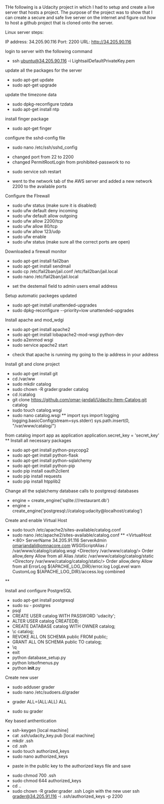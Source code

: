 THe following is a Udacity project in which I had to setup and create a live
server that hosts a project. The purpose of the project was to show that I 
can create a secure and safe live server on the internet and figure out how to 
host a github project that is cloned onto the server. 

Linux server steps:

IP address: 34.205.90.116
Port: 2200
URL: http://34.205.90.116

login to server with the following command
- ssh ubuntu@34.205.90.116 -i  LightsailDefaultPrivateKey.pem

update all the packages for the server
- sudo apt-get update
- sudo apt-get upgrade

update the timezone data
- sudo dpkg-reconfigure tzdata
- sudo apt-get install ntp

install finger package 
- sudo apt-get finger

configure the sshd-config file
- sudo nano /etc/ssh/sshd_config
* changed port from 22 to 2200
* changed PermitRootLogin from prohibited-passwork to no
- sudo service ssh restart
* went to the network tab of the AWS server and added a new network 2200 to the available ports

Configure the FIrewall
- sudo ufw status (make sure it is disabled)
- sudo ufw default deny incoming
- sudo ufw default allow outgoing
- sudo ufw allow 2200/tcp
- sudo ufw allow 80/tcp
- sudo ufw allow 123/udp
- sudo ufw enable 
- sudo ufw status (make sure all the correct ports are open)

Downloaded a firewall monitor
- sudo apt-get install fail2ban
- sudo apt-get install sendmail
- sudo cp /etc/fail2ban/jail.conf /etc/fail2ban/jail.local
- sudo nano /etc/fail2ban/jail.local
* set the destemail field to admin users email address

Setup automatic packeges updated
- sudo apt-get install unattended-upgrades
- sudo dpkg-reconfigure --priority=low unattended-upgrades

Install apache and mod_wdgi
- sudo apt-get install apache2
- sudo apt-get install lobapache2-mod-wsgi python-dev
- sudo a2enmod wsgi
- sudo service apache2 start
* check that apache is running my going to the ip address in your address

Install git and clone project
- sudo apt-get install git
- cd /var/ww
- sudo mkdir catalog
- sudo chown -R grader:grader catalog
- cd /catalog
- git clone https://github.com/omar-jandali/Udacity-Item-Catalog.git catalog
- sudo touch catalog.wsgi
- sudo nano catalog.wsgi
**
import sys
import logging
logging.basicConfig(stream=sys.stderr)
sys.path.insert(0, "/var/www/catalog/")

from catalog import app as application
application.secret_key = 'secret_key'
**
Install all necessary packages
- sudo apt-get install python-psycopg2
- sudo apt-get install python-flask
- sudo apt-get install python-sqlalchemy
- sudo apt-get install python-pip
- sudo pip install oauth2client
- sudo pip install requests
- sudo pip install htpplib2

Change all the sqlalchemy database calls to postgresql databases
- engine = create_engine('sqlite:///restaurant.db')
- engine = create_engine('postgresql://catalog:udacity@localhost/catalog')

Create and enable Virtual Host
- sudo touch /etc/apache2/sites-available/catalog.conf
- sudo nano /etc/apache2/sites-available/catalog.conf
**
<VirtualHost *:80>
    ServerName 34.205.91.116
    ServerAdmin omarjandali@omnacore.com
    WSGIScriptAlias / /var/www/catalog/catalog.wsgi
    <Directory /var/www/catalog/>
        Order allow,deny
        Allow from all
    </Directory>
    Alias /static /var/www/catalog/catalog/static
    <Directory /var/www/catalog/catalog/static/>
        Order allow,deny
        Allow from all
    </Directory>
    ErrorLog ${APACHE_LOG_DIR}/error.log
    LogLevel warn
    CustomLog ${APACHE_LOG_DIR}/access.log combined
</VirtualHost>
**

Install and configure PostgreSQL
- sudo apt-get install postgresql
- sudo su - postgres
- psql
- CREATE USER catalog WITH PASSWORD 'udacity';
- ALTER USER catalog CREATEDB;
- CREATE DATABASE catalog WITH OWNER catalog;
- \c catalog;
- REVOKE ALL ON SCHEMA public FROM public;
- GRANT ALL ON SCHEMA public TO catalog;
- \q
- exit
- python database_setup.py
- python lotsofmenus.py
- python __init__.py

Create new user
- sudo adduser grader
- sudo nano /etc/sudoers.d/grader
* grader ALL=(ALL:ALL) ALL
- sudo su grader

Key based anthentication
- ssh-keygen [local machine]
- cat .ssh/udacity_key.pub [local machine]
- mkdir .ssh
- cd .ssh
- sudo touch authorized_keys
- sudo nano authorized_keys
* paste in the public key to the authorized keys file and save
- sudo chmod 700 .ssh
- sudo chmod 644 authorized_keys
- cd ..
- sudo chown -R grader:grader .ssh
Login with the new user ssh grader@34.205.91.116 -i .ssh/authorized_keys -p 2200
